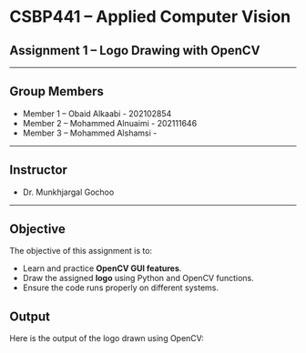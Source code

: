 #  CSBP441 – Applied Computer Vision  
## Assignment 1 – Logo Drawing with OpenCV  

---

##  Group Members  
- Member 1 – Obaid Alkaabi - 202102854
- Member 2 – Mohammed Alnuaimi - 202111646
- Member 3 – Mohammed Alshamsi - 

---

##  Instructor  
- Dr. Munkhjargal Gochoo

---

##  Objective  
The objective of this assignment is to:  
- Learn and practice **OpenCV GUI features**.  
- Draw the assigned **logo** using Python and OpenCV functions.  
- Ensure the code runs properly on different systems.  

##  Output  
Here is the output of the logo drawn using OpenCV:
